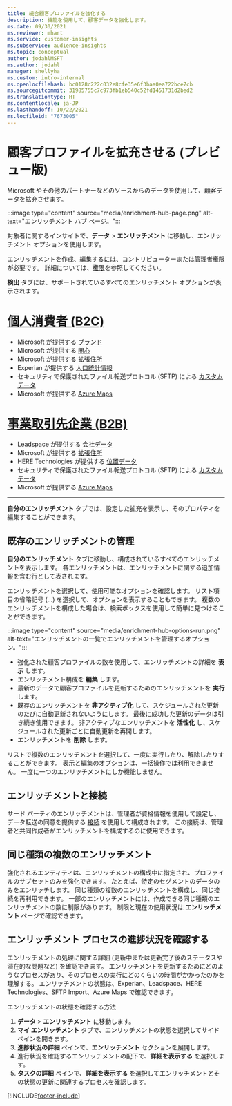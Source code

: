 ```yaml
---
title: 統合顧客プロファイルを強化する
description: 機能を使用して、顧客データを強化します。
ms.date: 09/30/2021
ms.reviewer: mhart
ms.service: customer-insights
ms.subservice: audience-insights
ms.topic: conceptual
author: jodahlMSFT
ms.author: jodahl
manager: shellyha
ms.custom: intro-internal
ms.openlocfilehash: bc0128c222c032e8cfe35e6f3baa0ea722bce7cb
ms.sourcegitcommit: 31985755c7c973fb1eb540c52fd1451731d2bed2
ms.translationtype: HT
ms.contentlocale: ja-JP
ms.lasthandoff: 10/22/2021
ms.locfileid: "7673005"
---
```

# <a name="enrichment-for-customer-profiles-preview"></a>顧客プロファイルを拡充させる (プレビュー版)

Microsoft やその他のパートナーなどのソースからのデータを使用して、顧客データを拡充させます。

:::image type="content" source="media/enrichment-hub-page.png" alt-text="エンリッチメント ハブ ページ。":::

対象者に関するインサイトで、**データ** > **エンリッチメント** に移動し、エンリッチメント オプションを使用します。  

エンリッチメントを作成、編集するには、コントリビューターまたは管理者権限が必要です。 詳細については、[権限](permissions.md)を参照してください。

**検出** タブには、サポートされているすべてのエンリッチメント オプションが表示されます。

# <a name="individual-consumers-b-to-c"></a>[個人消費者 (B2C)](#tab/b2c)

- Microsoft が提供する [ブランド](enrichment-microsoft.md)
- Microsoft が提供する [関心](enrichment-microsoft.md)
- Microsoft が提供する [拡張住所](enrichment-enhanced-addresses.md) 
- Experian が提供する [人口統計情報](enrichment-experian.md)
- セキュリティで保護されたファイル転送プロトコル (SFTP) による [カスタム データ](enrichment-SFTP-custom-import.md) 
- Microsoft が提供する [Azure Maps](enrichment-azure-maps.md)

# <a name="business-accounts-b-to-b"></a>[事業取引先企業 (B2B)](#tab/b2b)

- Leadspace が提供する [会社データ](enrichment-leadspace.md)
- Microsoft が提供する [拡張住所](enrichment-enhanced-addresses.md) 
- HERE Technologies が提供する [位置データ](enrichment-here.md) 
- セキュリティで保護されたファイル転送プロトコル (SFTP) による [カスタム データ](enrichment-SFTP-custom-import.md) 
- Microsoft が提供する [Azure Maps](enrichment-azure-maps.md)

---

**自分のエンリッチメント** タブでは、設定した拡充を表示し、そのプロパティを編集することができます。

## <a name="manage-existing-enrichments"></a>既存のエンリッチメントの管理

**自分のエンリッチメント** タブに移動し、構成されているすべてのエンリッチメントを表示します。 各エンリッチメントは、エンリッチメントに関する追加情報を含む行として表されます。

エンリッチメントを選択して、使用可能なオプションを確認します。 リスト項目の省略記号 (...) を選択して、オプションを表示することもできます。 複数のエンリッチメントを構成した場合は、検索ボックスを使用して簡単に見つけることができます。

:::image type="content" source="media/enrichment-hub-options-run.png" alt-text="エンリッチメントの一覧でエンリッチメントを管理するオプション。":::

- 強化された顧客プロファイルの数を使用して、エンリッチメントの詳細を **表示** します。
- エンリッチメント構成を **編集** します。
- 最新のデータで顧客プロファイルを更新するためのエンリッチメントを **実行** します。
- 既存のエンリッチメントを **非アクティブ化** して、スケジュールされた更新のたびに自動更新されないようにします。 最後に成功した更新のデータは引き続き使用できます。 非アクティブなエンリッチメントを **活性化** し、スケジュールされた更新ごとに自動更新を再開します。
- エンリッチメントを **削除** します。

リストで複数のエンリッチメントを選択して、一度に実行したり、解除したりすることができます。 表示と編集のオプションは、一括操作では利用できません。 一度に一つのエンリッチメントにしか機能しません。

## <a name="enrichments-and-connections"></a>エンリッチメントと接続

サード パーティのエンリッチメントは、管理者が資格情報を使用して設定し、データ転送の同意を提供する [接続](connections.md) を使用して構成されます。 この接続は、管理者と共同作成者がエンリッチメントを構成するのに使用できます。  

## <a name="multiple-enrichments-of-the-same-type"></a>同じ種類の複数のエンリッチメント

強化されるエンティティは、エンリッチメントの構成中に指定され、プロファイルのサブセットのみを強化できます。 たとえば、特定のセグメントのデータのみをエンリッチします。 同じ種類の複数のエンリッチメントを構成し、同じ接続を再利用できます。 一部のエンリッチメントには、作成できる同じ種類のエンリッチメントの数に制限があります。 制限と現在の使用状況は **エンリッチメント** ページで確認できます。

## <a name="see-the-progress-of-the-enrichment-process"></a>エンリッチメント プロセスの進捗状況を確認する

エンリッチメントの処理に関する詳細 (更新中または更新完了後のステータスや潜在的な問題など) を確認できます。 エンリッチメントを更新するためにどのようなプロセスがあり、そのプロセスの実行にどのくらいの時間がかかったのかを理解する。 エンリッチメントの状態は、Experian、Leadspace、HERE Technologies、SFTP Import、Azure Maps で確認できます。

エンリッチメントの状態を確認する方法

1. **データ** > **エンリッチメント** に移動します。 
1. **マイ エンリッチメント** タブで、エンリッチメントの状態を選択してサイド ペインを開きます。 
1. **進捗状況の詳細** ペインで、**エンリッチメント** セクションを展開します。 
1. 進行状況を確認するエンリッチメントの配下で、**詳細を表示する** を選択します。 
1. **タスクの詳細** ペインで、**詳細を表示する** を選択してエンリッチメントとその状態の更新に関連するプロセスを確認します。 

[!INCLUDE[footer-include](../includes/footer-banner.md)]
